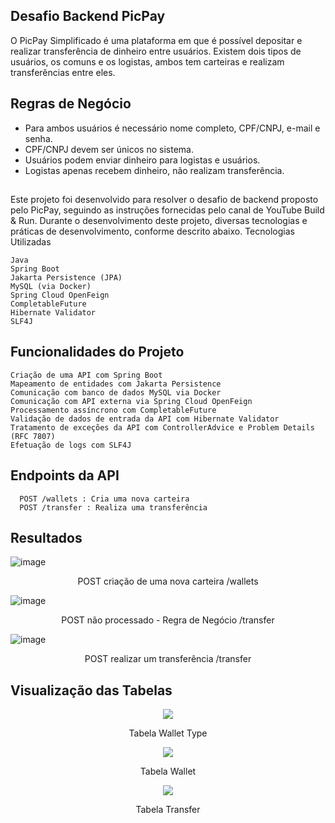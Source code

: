 ## Desafio Backend PicPay

O PicPay Simplificado é uma plataforma em que é possível depositar e realizar transferência de dinheiro entre usuários. Existem dois tipos de usuários, os comuns e os logistas, ambos tem carteiras e realizam transferências entre eles.


## Regras de Negócio

* Para ambos usuários é necessário nome completo, CPF/CNPJ, e-mail e senha.
* CPF/CNPJ devem ser únicos no sistema.
* Usuários podem enviar dinheiro para logistas e usuários.
* Logistas apenas recebem dinheiro, não realizam transferência.

## 
Este projeto foi desenvolvido para resolver o desafio de backend proposto pelo PicPay, seguindo as instruções fornecidas pelo canal de YouTube Build & Run. Durante o desenvolvimento deste projeto, diversas tecnologias e práticas de desenvolvimento, conforme descrito abaixo.
Tecnologias Utilizadas

    Java
    Spring Boot
    Jakarta Persistence (JPA)
    MySQL (via Docker)
    Spring Cloud OpenFeign
    CompletableFuture
    Hibernate Validator
    SLF4J

## Funcionalidades do Projeto

    Criação de uma API com Spring Boot
    Mapeamento de entidades com Jakarta Persistence
    Comunicação com banco de dados MySQL via Docker
    Comunicação com API externa via Spring Cloud OpenFeign
    Processamento assíncrono com CompletableFuture
    Validação de dados de entrada da API com Hibernate Validator
    Tratamento de exceções da API com ControllerAdvice e Problem Details (RFC 7807)
    Efetuação de logs com SLF4J

## Endpoints da API

      POST /wallets : Cria uma nova carteira
      POST /transfer : Realiza uma transferência


## Resultados

![image](https://github.com/CoelhoVin/PicPay-Simplificado/assets/129123809/b27ffd62-cadc-455d-9ab3-b368c65452de)
<p align="center">
  POST criação de uma nova carteira /wallets
</p>

![image](https://github.com/CoelhoVin/PicPay-Simplificado/assets/129123809/47bea9e5-97ea-42f9-a623-d9f2aaf53b8f)
<p align="center">
  POST não processado - Regra de Negócio  /transfer
</p>

![image](https://github.com/CoelhoVin/PicPay-Simplificado/assets/129123809/3739b9f1-7d03-432a-af6a-f26c09d98975)
<p align="center">
  POST realizar um transferência /transfer
</p>

## Visualização das Tabelas

<p align="center">
    <img src="https://github.com/CoelhoVin/PicPay-Simplificado/assets/129123809/dbbe3169-f18e-4a57-9cf8-9a271f10912b">
</p>
<p align="center">
  Tabela Wallet Type
</p>

<p align="center">
    <img src="https://github.com/CoelhoVin/PicPay-Simplificado/assets/129123809/6dee86db-73fe-4b61-a663-394e51e146a7">
</p>
<p align="center">
  Tabela Wallet
</p>

<p align="center">
    <img src="https://github.com/CoelhoVin/PicPay-Simplificado/assets/129123809/ea0e99cb-4f1f-48e5-8a82-1c46b6c5bd7a">
</p>
<p align="center">
  Tabela Transfer
</p>


